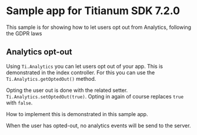 # Sample app for Titianum SDK 7.2.0

This sample is for showing how to let users opt out from Analytics, following the GDPR laws

## Analytics opt-out

Using `Ti.Analytics`  you can let users opt out of your app. This is demonstrated in the index controller. For this you can use the `Ti.Analytics.getOptedOut()` method.

Opting the user out is done with the related setter. `Ti.Analytics.setOptedOut(true)`. Opting in again of course replaces `true` with `false`.

How to implement this is demonstrated in this sample app.

When the user has opted-out, no analytics events will be send to the server.
